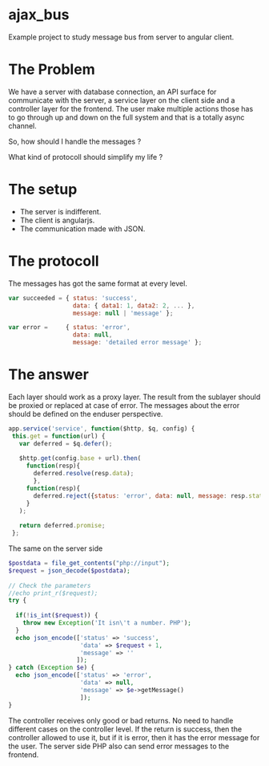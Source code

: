 # ajax_bus
Example project to study message bus from server to angular client.

# The Problem
We have a server with database connection, an API surface for communicate with the server, a service layer on the client side and a controller layer for the frontend. The user make multiple actions those has to go through up and down on the full system and that is a totally async channel.

So, how should I handle the messages ?

What kind of protocoll should simplify my life ?

# The setup
- The server is indifferent.
- The client is angularjs.
- The communication made with JSON.

# The protocoll
The messages has got the same format at every level.

```javascript
var succeeded = { status: 'success',
                  data: { data1: 1, data2: 2, ... },
                  message: null | 'message' };

var error =     { status: 'error',
                  data: null,
                  message: 'detailed error message' };
```
# The answer
Each layer should work as a proxy layer. The result from the sublayer should be proxied or replaced at case of error. The messages about the error should be defined on the enduser perspective.
 
 
 ```javascript
 app.service('service', function($http, $q, config) {
  this.get = function(url) {
    var deferred = $q.defer();
    
    $http.get(config.base + url).then(
      function(resp){
        deferred.resolve(resp.data);
        },
      function(resp){
        deferred.reject({status: 'error', data: null, message: resp.statusText});
      }
    );
    
    return deferred.promise;
  };
```

The same on the server side
```php
$postdata = file_get_contents("php://input");
$request = json_decode($postdata);
    
// Check the parameters
//echo print_r($request);
try {
  
  if(!is_int($request)) {
    throw new Exception('It isn\'t a number. PHP');
  }
  echo json_encode(['status' => 'success',
                    'data' => $request + 1,
                    'message' => ''
                   ]);
} catch (Exception $e) {
  echo json_encode(['status' => 'error',
                    'data' => null,
                    'message' => $e->getMessage()
                    ]);
}
```

 
The controller receives only good or bad returns. No need to handle different cases on the controller level. If the return is success, then the controller allowed to use it, but if it is error, then it has the error message for the user.
The server side PHP also can send error messages to the frontend.
 


 
